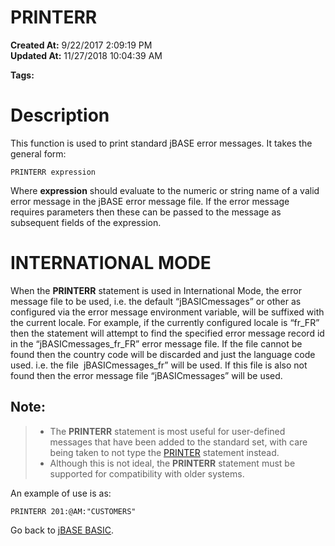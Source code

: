 # PRINTERR

**Created At:** 9/22/2017 2:09:19 PM  
**Updated At:** 11/27/2018 10:04:39 AM  

**Tags:**
<badge text='printing' vertical='middle' />
<badge text='output' vertical='middle' />

# Description

This function is used to print standard jBASE error messages. It takes the general form:

```
PRINTERR expression
```

Where **expression** should evaluate to the numeric or string name of a valid error message in the jBASE error message file. If the error message requires parameters then these can be passed to the message as subsequent fields of the expression.

# **INTERNATIONAL MODE**

When the **PRINTERR** statement is used in International Mode, the error message file to be used, i.e. the default “jBASICmessages” or other as configured via the error message environment variable, will be suffixed with the current locale. For example, if the currently configured locale is “fr\_FR” then the statement will attempt to find the specified error message record id in the “jBASICmessages\_fr\_FR” error message file. If the file cannot be found then the country code will be discarded and just the language code used. i.e. the file  jBASICmessages\_fr” will be used. If this file is also not found then the error message file “jBASICmessages” will be used.

## Note:


> - The **PRINTERR** statement is most useful for user-defined messages that have been added to the standard set, with care being taken to not type the [PRINTER](277632-printer) statement instead.
> - Although this is not ideal, the **PRINTERR** statement must be supported for compatibility with older systems.


An example of use is as:

```
PRINTERR 201:@AM:"CUSTOMERS"
```



Go back to [jBASE BASIC](263498-jbase-basic).
